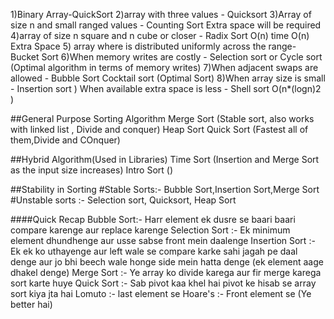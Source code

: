1)Binary Array-QuickSort
2)array with three values - Quicksort
3)Array of size n and small ranged values - Counting Sort Extra space will be required
4)array of size n square and n cube or closer - Radix Sort O(n) time O(n) Extra Space 5) array where is distributed uniformly across the range- Bucket Sort
6)When memory writes are costly - Selection sort or Cycle sort (Optimal algorithm in terms of memory writes)
7)When adjacent swaps are allowed - Bubble Sort Cocktail sort (Optimal Sort)
8)When array size is small - Insertion sort
) When available extra space is less - Shell sort O(n\*(logn)2 )

##General Purpose Sorting Algorithm
Merge Sort (Stable sort, also works with linked list , Divide and conquer)
Heap Sort
Quick Sort (Fastest all of them,Divide and COnquer)

##Hybrid Algorithm(Used in Libraries)
Time Sort (Insertion and Merge Sort as the input size increases)
Intro Sort ()

##Stability in Sorting
#Stable Sorts:- Bubble Sort,Insertion Sort,Merge Sort
#Unstable sorts :- Selection sort, Quicksort, Heap Sort

####Quick Recap
Bubble Sort:- Harr element ek dusre se baari baari compare karenge aur replace karenge
Selection Sort :- Ek minimum element dhundhenge aur usse sabse front mein daalenge
Insertion Sort :- Ek ek ko uthayenge aur left wale se compare karke sahi jagah pe daal denge aur jo bhi beech wale honge side mein hatta denge (ek element aage dhakel denge)
Merge Sort :- Ye array ko divide karega aur fir merge karega sort karte huye
Quick Sort :- Sab pivot kaa khel hai pivot ke hisab se array sort kiya jta hai
Lomuto :- last element se
Hoare's :- Front element se (Ye better hai)
